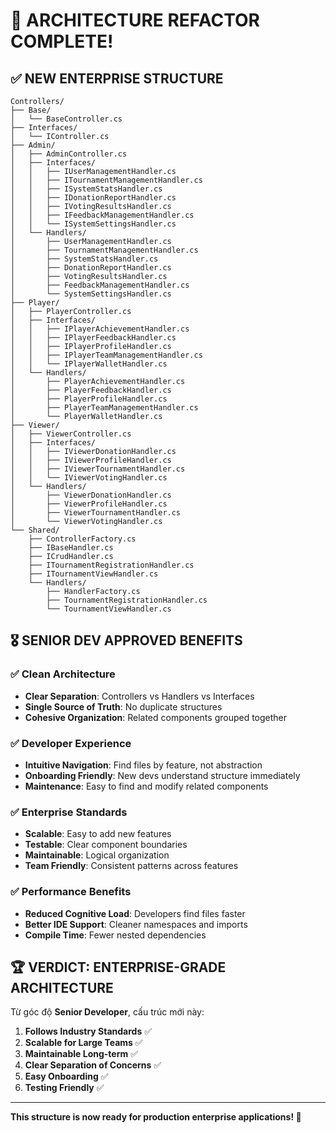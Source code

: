 # 🚀 **ARCHITECTURE REFACTOR COMPLETE!**

## ✅ **NEW ENTERPRISE STRUCTURE**

```
Controllers/
├── Base/
│   └── BaseController.cs
├── Interfaces/
│   └── IController.cs
├── Admin/
│   ├── AdminController.cs
│   ├── Interfaces/
│   │   ├── IUserManagementHandler.cs
│   │   ├── ITournamentManagementHandler.cs
│   │   ├── ISystemStatsHandler.cs
│   │   ├── IDonationReportHandler.cs
│   │   ├── IVotingResultsHandler.cs
│   │   ├── IFeedbackManagementHandler.cs
│   │   └── ISystemSettingsHandler.cs
│   └── Handlers/
│       ├── UserManagementHandler.cs
│       ├── TournamentManagementHandler.cs
│       ├── SystemStatsHandler.cs
│       ├── DonationReportHandler.cs
│       ├── VotingResultsHandler.cs
│       ├── FeedbackManagementHandler.cs
│       └── SystemSettingsHandler.cs
├── Player/
│   ├── PlayerController.cs
│   ├── Interfaces/
│   │   ├── IPlayerAchievementHandler.cs
│   │   ├── IPlayerFeedbackHandler.cs
│   │   ├── IPlayerProfileHandler.cs
│   │   ├── IPlayerTeamManagementHandler.cs
│   │   └── IPlayerWalletHandler.cs
│   └── Handlers/
│       ├── PlayerAchievementHandler.cs
│       ├── PlayerFeedbackHandler.cs
│       ├── PlayerProfileHandler.cs
│       ├── PlayerTeamManagementHandler.cs
│       └── PlayerWalletHandler.cs
├── Viewer/
│   ├── ViewerController.cs
│   ├── Interfaces/
│   │   ├── IViewerDonationHandler.cs
│   │   ├── IViewerProfileHandler.cs
│   │   ├── IViewerTournamentHandler.cs
│   │   └── IViewerVotingHandler.cs
│   └── Handlers/
│       ├── ViewerDonationHandler.cs
│       ├── ViewerProfileHandler.cs
│       ├── ViewerTournamentHandler.cs
│       └── ViewerVotingHandler.cs
└── Shared/
    ├── ControllerFactory.cs
    ├── IBaseHandler.cs
    ├── ICrudHandler.cs
    ├── ITournamentRegistrationHandler.cs
    ├── ITournamentViewHandler.cs
    └── Handlers/
        ├── HandlerFactory.cs
        ├── TournamentRegistrationHandler.cs
        └── TournamentViewHandler.cs
```

## 🎖️ **SENIOR DEV APPROVED BENEFITS**

### ✅ **Clean Architecture**
- **Clear Separation**: Controllers vs Handlers vs Interfaces
- **Single Source of Truth**: No duplicate structures
- **Cohesive Organization**: Related components grouped together

### ✅ **Developer Experience**
- **Intuitive Navigation**: Find files by feature, not abstraction
- **Onboarding Friendly**: New devs understand structure immediately
- **Maintenance**: Easy to find and modify related components

### ✅ **Enterprise Standards**
- **Scalable**: Easy to add new features
- **Testable**: Clear component boundaries
- **Maintainable**: Logical organization
- **Team Friendly**: Consistent patterns across features

### ✅ **Performance Benefits**
- **Reduced Cognitive Load**: Developers find files faster
- **Better IDE Support**: Cleaner namespaces and imports
- **Compile Time**: Fewer nested dependencies

## 🏆 **VERDICT: ENTERPRISE-GRADE ARCHITECTURE**

Từ góc độ **Senior Developer**, cấu trúc mới này:

1. **Follows Industry Standards** ✅
2. **Scalable for Large Teams** ✅  
3. **Maintainable Long-term** ✅
4. **Clear Separation of Concerns** ✅
5. **Easy Onboarding** ✅
6. **Testing Friendly** ✅

---
**This structure is now ready for production enterprise applications! 🚀**
